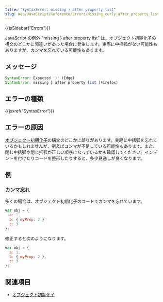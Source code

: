 ```yaml
---
title: "SyntaxError: missing } after property list"
slug: Web/JavaScript/Reference/Errors/Missing_curly_after_property_list
---
```


{{jsSidebar("Errors")}}

JavaScript の例外 "missing } after property list" は、[オブジェクト初期化子](/ja/docs/Web/JavaScript/Reference/Operators/Object_initializer)の構文のどこかに間違いがあった場合に発生します。実際に中括弧がない可能性もありますが、カンマを忘れている可能性もあります。

## メッセージ

```js
SyntaxError: Expected '}' (Edge)
SyntaxError: missing } after property list (Firefox)
```

## エラーの種類

{{jsxref("SyntaxError")}}

## エラーの原因

[オブジェクト初期化子](/ja/docs/Web/JavaScript/Reference/Operators/Object_initializer)の構文のどこかに誤りがあります。実際に中括弧を忘れているかもしれませんが、例えばコンマが不足している可能性もあります。また、閉じ中括弧や閉じ括弧が正しい順序になっているかも確認してください。インデントを付けたりコードを整形したりすると、多少見通しが良くなります。

## 例

### カンマ忘れ

多くの場合は、オブジェクト初期化子のコードでカンマを忘れています。

```js example-bad
var obj = {
  a: 1,
  b: { myProp: 2 }
  c: 3
};
```

修正すると次のようになります。

```js example-good
var obj = {
  a: 1,
  b: { myProp: 2 },
  c: 3
};
```

## 関連項目

- [オブジェクト初期化子](/ja/docs/Web/JavaScript/Reference/Operators/Object_initializer)
